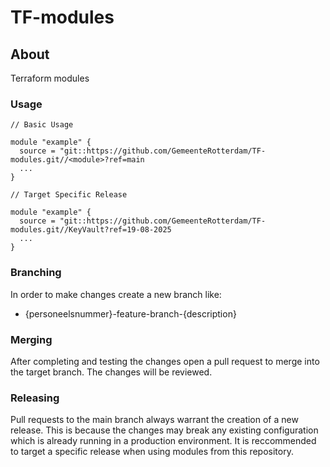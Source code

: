 # TF-modules

## About
Terraform modules

### Usage

```
// Basic Usage

module "example" {
  source = "git::https://github.com/GemeenteRotterdam/TF-modules.git//<module>?ref=main
  ...
}

// Target Specific Release

module "example" {
  source = "git::https://github.com/GemeenteRotterdam/TF-modules.git//KeyVault?ref=19-08-2025
  ...
}

```

### Branching

In order to make changes create a new branch like:

- {personeelsnummer}-feature-branch-{description}


### Merging

After completing and testing the changes open a pull request to merge into the target branch.
The changes will be reviewed.

### Releasing

Pull requests to the main branch always warrant the creation of a new release.
This is because the changes may break any existing configuration which is already running in a production environment. It is reccommended to target a specific release when using modules from this repository.